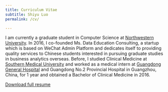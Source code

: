 ```yaml
---
title: Curriculum Vitae
subtitle: Shiyu Luo
permalink: /cv/

---
```

I am currently a graduate student in Computer Science at [Northwestern University](http://www.northwestern.edu/). In 2016, I co-founded Ms. Data Education Consulting, a startup which is based on WeChat Admin Platform and dedicates itself to providing quality services to Chinese students interested in pursuing graduate studies in business analytics overseas. Before, I studied Clinical Medicine at [Southern Medical University](http://portal.smu.edu.cn/en/) and worked as a medical intern at [Guangdong General Hospital](http://www.gdghospital.org.cn/) and Guangdong No.2 Provincial Hospital in Guangzhou, China, for 1 year and obtained a Bachelor of Clinical Medicine in 2016.

[Download full resume](../cv_version_3.1+QR.pdf)
